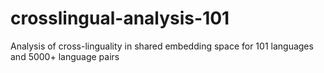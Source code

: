 # crosslingual-analysis-101
Analysis of cross-linguality in shared embedding space for 101 languages and 5000+ language pairs
